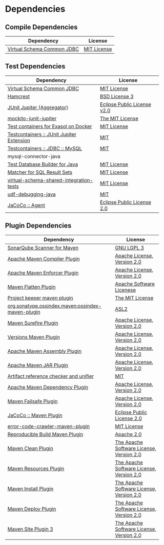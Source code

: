 <!-- @formatter:off -->
# Dependencies

## Compile Dependencies

| Dependency                      | License          |
| ------------------------------- | ---------------- |
| [Virtual Schema Common JDBC][0] | [MIT License][1] |

## Test Dependencies

| Dependency                                      | License                          |
| ----------------------------------------------- | -------------------------------- |
| [Virtual Schema Common JDBC][0]                 | [MIT License][1]                 |
| [Hamcrest][2]                                   | [BSD License 3][3]               |
| [JUnit Jupiter (Aggregator)][4]                 | [Eclipse Public License v2.0][5] |
| [mockito-junit-jupiter][6]                      | [The MIT License][7]             |
| [Test containers for Exasol on Docker][8]       | [MIT License][9]                 |
| [Testcontainers :: JUnit Jupiter Extension][10] | [MIT][11]                        |
| [Testcontainers :: JDBC :: MySQL][10]           | [MIT][11]                        |
| mysql-connector-java                            |                                  |
| [Test Database Builder for Java][12]            | [MIT License][13]                |
| [Matcher for SQL Result Sets][14]               | [MIT License][15]                |
| [virtual-schema-shared-integration-tests][16]   | [MIT License][17]                |
| [udf-debugging-java][18]                        | [MIT][19]                        |
| [JaCoCo :: Agent][20]                           | [Eclipse Public License 2.0][21] |

## Plugin Dependencies

| Dependency                                              | License                                        |
| ------------------------------------------------------- | ---------------------------------------------- |
| [SonarQube Scanner for Maven][22]                       | [GNU LGPL 3][23]                               |
| [Apache Maven Compiler Plugin][24]                      | [Apache License, Version 2.0][25]              |
| [Apache Maven Enforcer Plugin][26]                      | [Apache License, Version 2.0][25]              |
| [Maven Flatten Plugin][27]                              | [Apache Software Licenese][28]                 |
| [Project keeper maven plugin][29]                       | [The MIT License][30]                          |
| [org.sonatype.ossindex.maven:ossindex-maven-plugin][31] | [ASL2][28]                                     |
| [Maven Surefire Plugin][32]                             | [Apache License, Version 2.0][25]              |
| [Versions Maven Plugin][33]                             | [Apache License, Version 2.0][25]              |
| [Apache Maven Assembly Plugin][34]                      | [Apache License, Version 2.0][25]              |
| [Apache Maven JAR Plugin][35]                           | [Apache License, Version 2.0][25]              |
| [Artifact reference checker and unifier][36]            | [MIT][19]                                      |
| [Apache Maven Dependency Plugin][37]                    | [Apache License, Version 2.0][25]              |
| [Maven Failsafe Plugin][38]                             | [Apache License, Version 2.0][25]              |
| [JaCoCo :: Maven Plugin][39]                            | [Eclipse Public License 2.0][21]               |
| [error-code-crawler-maven-plugin][40]                   | [MIT License][41]                              |
| [Reproducible Build Maven Plugin][42]                   | [Apache 2.0][28]                               |
| [Maven Clean Plugin][43]                                | [The Apache Software License, Version 2.0][28] |
| [Maven Resources Plugin][44]                            | [The Apache Software License, Version 2.0][28] |
| [Maven Install Plugin][45]                              | [The Apache Software License, Version 2.0][28] |
| [Maven Deploy Plugin][46]                               | [The Apache Software License, Version 2.0][28] |
| [Maven Site Plugin 3][47]                               | [The Apache Software License, Version 2.0][28] |

[0]: https://github.com/exasol/virtual-schema-common-jdbc/
[1]: https://github.com/exasol/virtual-schema-common-jdbc/blob/main/LICENSE
[2]: http://hamcrest.org/JavaHamcrest/
[3]: http://opensource.org/licenses/BSD-3-Clause
[4]: https://junit.org/junit5/
[5]: https://www.eclipse.org/legal/epl-v20.html
[6]: https://github.com/mockito/mockito
[7]: https://github.com/mockito/mockito/blob/main/LICENSE
[8]: https://github.com/exasol/exasol-testcontainers/
[9]: https://github.com/exasol/exasol-testcontainers/blob/main/LICENSE
[10]: https://testcontainers.org
[11]: http://opensource.org/licenses/MIT
[12]: https://github.com/exasol/test-db-builder-java/
[13]: https://github.com/exasol/test-db-builder-java/blob/main/LICENSE
[14]: https://github.com/exasol/hamcrest-resultset-matcher/
[15]: https://github.com/exasol/hamcrest-resultset-matcher/blob/main/LICENSE
[16]: https://github.com/exasol/virtual-schema-shared-integration-tests/
[17]: https://github.com/exasol/virtual-schema-shared-integration-tests/blob/main/LICENSE
[18]: https://github.com/exasol/udf-debugging-java/
[19]: https://opensource.org/licenses/MIT
[20]: https://www.eclemma.org/jacoco/index.html
[21]: https://www.eclipse.org/legal/epl-2.0/
[22]: http://sonarsource.github.io/sonar-scanner-maven/
[23]: http://www.gnu.org/licenses/lgpl.txt
[24]: https://maven.apache.org/plugins/maven-compiler-plugin/
[25]: https://www.apache.org/licenses/LICENSE-2.0.txt
[26]: https://maven.apache.org/enforcer/maven-enforcer-plugin/
[27]: https://www.mojohaus.org/flatten-maven-plugin/
[28]: http://www.apache.org/licenses/LICENSE-2.0.txt
[29]: https://github.com/exasol/project-keeper/
[30]: https://github.com/exasol/project-keeper/blob/main/LICENSE
[31]: https://sonatype.github.io/ossindex-maven/maven-plugin/
[32]: https://maven.apache.org/surefire/maven-surefire-plugin/
[33]: http://www.mojohaus.org/versions-maven-plugin/
[34]: https://maven.apache.org/plugins/maven-assembly-plugin/
[35]: https://maven.apache.org/plugins/maven-jar-plugin/
[36]: https://github.com/exasol/artifact-reference-checker-maven-plugin
[37]: https://maven.apache.org/plugins/maven-dependency-plugin/
[38]: https://maven.apache.org/surefire/maven-failsafe-plugin/
[39]: https://www.jacoco.org/jacoco/trunk/doc/maven.html
[40]: https://github.com/exasol/error-code-crawler-maven-plugin/
[41]: https://github.com/exasol/error-code-crawler-maven-plugin/blob/main/LICENSE
[42]: http://zlika.github.io/reproducible-build-maven-plugin
[43]: http://maven.apache.org/plugins/maven-clean-plugin/
[44]: http://maven.apache.org/plugins/maven-resources-plugin/
[45]: http://maven.apache.org/plugins/maven-install-plugin/
[46]: http://maven.apache.org/plugins/maven-deploy-plugin/
[47]: http://maven.apache.org/plugins/maven-site-plugin/
